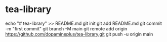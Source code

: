 # tea-library
echo "# tea-library" >> README.md
git init
git add README.md
git commit -m "first commit"
git branch -M main
git remote add origin https://github.com/dopamineplus/tea-library.git
git push -u origin main